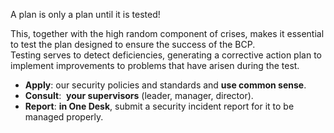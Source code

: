 A plan is only a plan until it is tested!

This, together with the high random component of crises, makes it essential to test the plan designed to ensure the success of the BCP.  
Testing serves to detect deficiencies, generating a corrective action plan to implement improvements to problems that have arisen during the test.

- **Apply**: our security policies and standards and **use common sense**.
- **Consult**:  **your supervisors** (leader, manager, director).
- **Report**: **in One Desk**, submit a security incident report for it to be managed properly.
